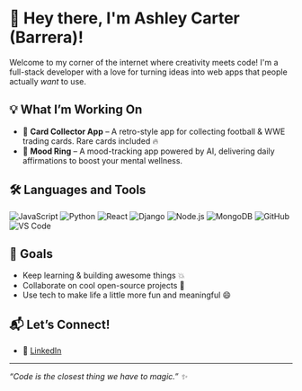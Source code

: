 # 👋 Hey there, I'm Ashley Carter (Barrera)!

Welcome to my corner of the internet where creativity meets code! I'm a full-stack developer with a love for turning ideas into web apps that people actually *want* to use.

## 💡 What I’m Working On
- 🎴 **Card Collector App** – A retro-style app for collecting football & WWE trading cards. Rare cards included 🔥
- 🧠 **Mood Ring** – A mood-tracking app powered by AI, delivering daily affirmations to boost your mental wellness.


## 🛠️ Languages and Tools

![JavaScript](https://img.shields.io/badge/Code-JavaScript-yellow?style=for-the-badge&logo=javascript)
![Python](https://img.shields.io/badge/Code-Python-blue?style=for-the-badge&logo=python)
![React](https://img.shields.io/badge/Framework-React-61DAFB?style=for-the-badge&logo=react&logoColor=white)
![Django](https://img.shields.io/badge/Backend-Django-092E20?style=for-the-badge&logo=django)
![Node.js](https://img.shields.io/badge/Backend-Node.js-339933?style=for-the-badge&logo=node.js)
![MongoDB](https://img.shields.io/badge/Database-MongoDB-4EA94B?style=for-the-badge&logo=mongodb)
![GitHub](https://img.shields.io/badge/Tool-GitHub-181717?style=for-the-badge&logo=github)
![VS Code](https://img.shields.io/badge/Editor-VS--Code-007ACC?style=for-the-badge&logo=visual-studio-code)


## 🎯 Goals
- Keep learning & building awesome things 💥  
- Collaborate on cool open-source projects 🤝  
- Use tech to make life a little more fun and meaningful 😄

## 📬 Let’s Connect!
- 💼 [LinkedIn](https://www.linkedin.com/in/ashley-barrera-864a53272/)

---

*“Code is the closest thing we have to magic.” ✨*
